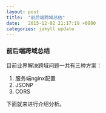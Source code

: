 ```yaml
---
layout: post
title:  "前后端跨域总结"
date:   2015-12-02 21:17:19 +0800
categories: jekyll update
---
```


### 前后端跨域总结

目前业界解决跨域问题一共有三种方案：

1. 服务端nginx配置
2. JSONP
3. CORS


下面就来进行介绍分析。
